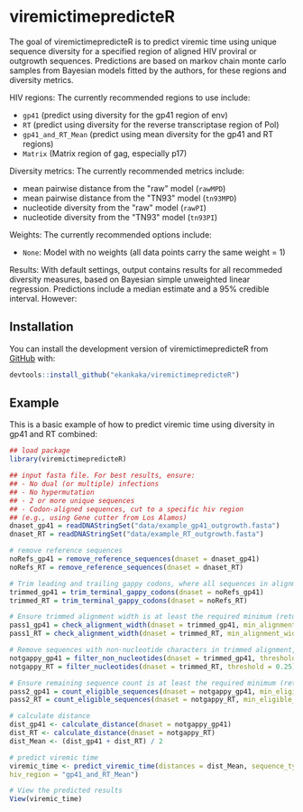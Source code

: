 
# viremictimepredicteR

<!-- badges: start -->
<!-- badges: end -->

The goal of viremictimepredicteR is to predict viremic time using unique sequence diversity for a specified region of aligned HIV proviral or outgrowth sequences. Predictions are based on markov chain monte carlo samples from Bayesian models fitted by the authors, for these regions and diversity metrics.

HIV regions: The currently recommended regions to use include:
- `gp41` (predict using diversity for the gp41 region of env)
- `RT` (predict using diversity for the reverse transcriptase region of Pol)
- `gp41_and_RT_Mean` (predict using mean diversity for the gp41 and RT regions)
- `Matrix` (Matrix region of gag, especially p17)

Diversity metrics: The currently recommended metrics include:
- mean pairwise distance from the "raw" model (`rawMPD`)
- mean pairwise distance from the "TN93" model (`tn93MPD`)
- nucleotide diversity from the "raw" model (`rawPI`)
- nucleotide diversity from the "TN93" model (`tn93PI`)

Weights: The currently recommended options include:
- `None`: Model with no weights (all data points carry the same weight = 1)

Results:
With default settings, output contains results for all recommeded diversity measures, based on Bayesian simple unweighted linear regression. Predictions include a median estimate and a 95% credible interval. However:

## Installation

You can install the development version of viremictimepredicteR from [GitHub](https://github.com/) with: 

``` r
devtools::install_github("ekankaka/viremictimepredicteR")
```

## Example

This is a basic example of how to predict viremic time using diversity in gp41 and RT combined:

``` r
## load package
library(viremictimepredicteR)

## input fasta file. For best results, ensure:
## - No dual (or multiple) infections
## - No hypermutation
## - 2 or more unique sequences
## - Codon-aligned sequences, cut to a specific hiv region 
## (e.g., using Gene cutter from Los Alamos) 
dnaset_gp41 = readDNAStringSet("data/example_gp41_outgrowth.fasta")
dnaset_RT = readDNAStringSet("data/example_RT_outgrowth.fasta")

# remove reference sequences
noRefs_gp41 = remove_reference_sequences(dnaset = dnaset_gp41)
noRefs_RT = remove_reference_sequences(dnaset = dnaset_RT)

# Trim leading and trailing gappy codons, where all sequences in alignment have gappy codons
trimmed_gp41 = trim_terminal_gappy_codons(dnaset = noRefs_gp41)
trimmed_RT = trim_terminal_gappy_codons(dnaset = noRefs_RT)

# Ensure trimmed alignment width is at least the required minimum (returns TRUE or FALSE)
pass1_gp41 = check_alignment_width(dnaset = trimmed_gp41, min_alignment_width = 9)
pass1_RT = check_alignment_width(dnaset = trimmed_RT, min_alignment_width = 9)

# Remove sequences with non-nucleotide characters in trimmed alignment, beyond a specified threshold
notgappy_gp41 = filter_non_nucleotides(dnaset = trimmed_gp41, threshold = 0.25)
notgappy_RT = filter_nucleotides(dnaset = trimmed_RT, threshold = 0.25)

# Ensure remaining sequence count is at least the required minimum (returns TRUE or FALSE)
pass2_gp41 = count_eligible_sequences(dnaset = notgappy_gp41, min_eligible_count = 2)
pass2_RT = count_eligible_sequences(dnaset = notgappy_RT, min_eligible_count = 2)

# calculate distance
dist_gp41 <- calculate_distance(dnaset = notgappy_gp41)
dist_RT <- calculate_distance(dnaset = notgappy_RT)
dist_Mean <- (dist_gp41 + dist_RT) / 2

# predict viremic time
viremic_time <- predict_viremic_time(distances = dist_Mean, sequence_type = "outgrowth",  
hiv_region = "gp41_and_RT_Mean")

# View the predicted results
View(viremic_time)

```

